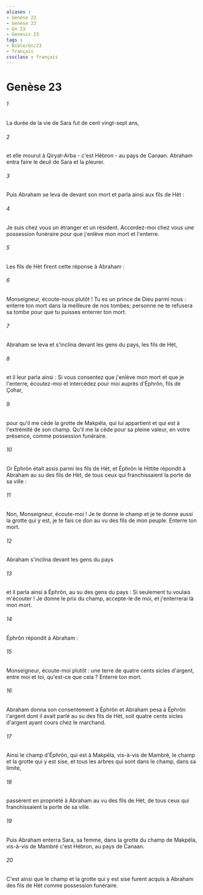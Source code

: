 ```yaml
---
aliases : 
- Genèse 23
- Genèse 23
- Gn 23
- Genesis 23
tags : 
- Bible/Gn/23
- français
cssclass : français
---
```


# Genèse 23

###### 1
La durée de la vie de Sara fut de cent vingt-sept ans, 
###### 2
et elle mourut à Qiryat-Arba - c'est Hébron - au pays de Canaan. Abraham entra faire le deuil de Sara et la pleurer.
###### 3
Puis Abraham se leva de devant son mort et parla ainsi aux fils de Hèt : 
###### 4
Je suis chez vous un étranger et un résident. Accordez-moi chez vous une possession funéraire pour que j'enlève mon mort et l'enterre. 
###### 5
Les fils de Hèt firent cette réponse à Abraham : 
###### 6
Monseigneur, écoute-nous plutôt ! Tu es un prince de Dieu parmi nous : enterre ton mort dans la meilleure de nos tombes; personne ne te refusera sa tombe pour que tu puisses enterrer ton mort. 
###### 7
Abraham se leva et s'inclina devant les gens du pays, les fils de Hèt, 
###### 8
et il leur parla ainsi : Si vous consentez que j'enlève mon mort et que je l'enterre, écoutez-moi et intercédez pour moi auprès d'Éphrôn, fils de Çohar, 
###### 9
pour qu'il me cède la grotte de Makpéla, qui lui appartient et qui est à l'extrémité de son champ. Qu'il me la cède pour sa pleine valeur, en votre présence, comme possession funéraire. 
###### 10
Or Éphrôn était assis parmi les fils de Hèt, et Éphrôn le Hittite répondit à Abraham au su des fils de Hèt, de tous ceux qui franchissaient la porte de sa ville : 
###### 11
Non, Monseigneur, écoute-moi ! Je te donne le champ et je te donne aussi la grotte qui y est, je te fais ce don au vu des fils de mon peuple. Enterre ton mort. 
###### 12
Abraham s'inclina devant les gens du pays 
###### 13
et il parla ainsi à Éphrôn, au su des gens du pays : Si seulement tu voulais m'écouter ! Je donne le prix du champ, accepte-le de moi, et j'enterrerai là mon mort. 
###### 14
Éphrôn répondit à Abraham : 
###### 15
Monseigneur, écoute-moi plutôt : une terre de quatre cents sicles d'argent, entre moi et toi, qu'est-ce que cela ? Enterre ton mort. 
###### 16
Abraham donna son consentement à Éphrôn et Abraham pesa à Éphrôn l'argent dont il avait parlé au su des fils de Hèt, soit quatre cents sicles d'argent ayant cours chez le marchand.
###### 17
Ainsi le champ d'Éphrôn, qui est à Makpéla, vis-à-vis de Mambré, le champ et la grotte qui y est sise, et tous les arbres qui sont dans le champ, dans sa limite, 
###### 18
passèrent en propriété à Abraham au vu des fils de Hèt, de tous ceux qui franchissaient la porte de sa ville. 
###### 19
Puis Abraham enterra Sara, sa femme, dans la grotte du champ de Makpéla, vis-à-vis de Mambré c'est Hébron, au pays de Canaan. 
###### 20
C'est ainsi que le champ et la grotte qui y est sise furent acquis à Abraham des fils de Hèt comme possession funéraire.
